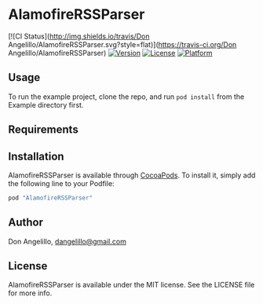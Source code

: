 # AlamofireRSSParser

[![CI Status](http://img.shields.io/travis/Don Angelillo/AlamofireRSSParser.svg?style=flat)](https://travis-ci.org/Don Angelillo/AlamofireRSSParser)
[![Version](https://img.shields.io/cocoapods/v/AlamofireRSSParser.svg?style=flat)](http://cocoapods.org/pods/AlamofireRSSParser)
[![License](https://img.shields.io/cocoapods/l/AlamofireRSSParser.svg?style=flat)](http://cocoapods.org/pods/AlamofireRSSParser)
[![Platform](https://img.shields.io/cocoapods/p/AlamofireRSSParser.svg?style=flat)](http://cocoapods.org/pods/AlamofireRSSParser)

## Usage

To run the example project, clone the repo, and run `pod install` from the Example directory first.

## Requirements

## Installation

AlamofireRSSParser is available through [CocoaPods](http://cocoapods.org). To install
it, simply add the following line to your Podfile:

```ruby
pod "AlamofireRSSParser"
```

## Author

Don Angelillo, dangelillo@gmail.com

## License

AlamofireRSSParser is available under the MIT license. See the LICENSE file for more info.
